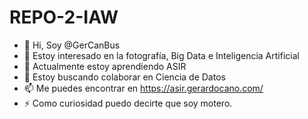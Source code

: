# REPO-2-IAW

- 👋 Hi, Soy @GerCanBus
- 👀 Estoy interesado en la fotografía, Big Data e Inteligencia Artificial
- 🌱 Actualmente estoy aprendiendo ASIR
- 💞️ Estoy buscando colaborar en Ciencia de Datos
- 📫 Me puedes encontrar en https://asir.gerardocano.com/
- ⚡ Como curiosidad puedo decirte que soy motero.

